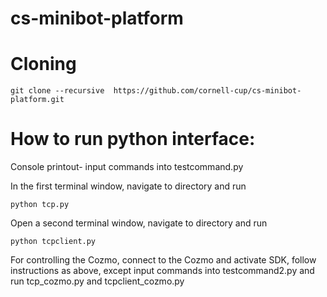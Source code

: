 # cs-minibot-platform

# Cloning
```
git clone --recursive  https://github.com/cornell-cup/cs-minibot-platform.git
```

# How to run python interface:

Console printout- input commands into testcommand.py

In the first terminal window, navigate to directory and run
```
python tcp.py
```
Open a second terminal window, navigate to directory and run
```
python tcpclient.py
```

For controlling the Cozmo, connect to the Cozmo and activate SDK, follow instructions as above, except input commands into testcommand2.py and run tcp_cozmo.py and tcpclient_cozmo.py
